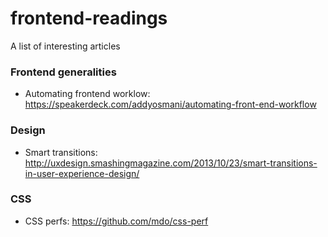 frontend-readings
=================

A list of interesting articles


### Frontend generalities

- Automating frontend worklow: https://speakerdeck.com/addyosmani/automating-front-end-workflow


### Design

- Smart transitions: http://uxdesign.smashingmagazine.com/2013/10/23/smart-transitions-in-user-experience-design/


### CSS

- CSS perfs: https://github.com/mdo/css-perf
